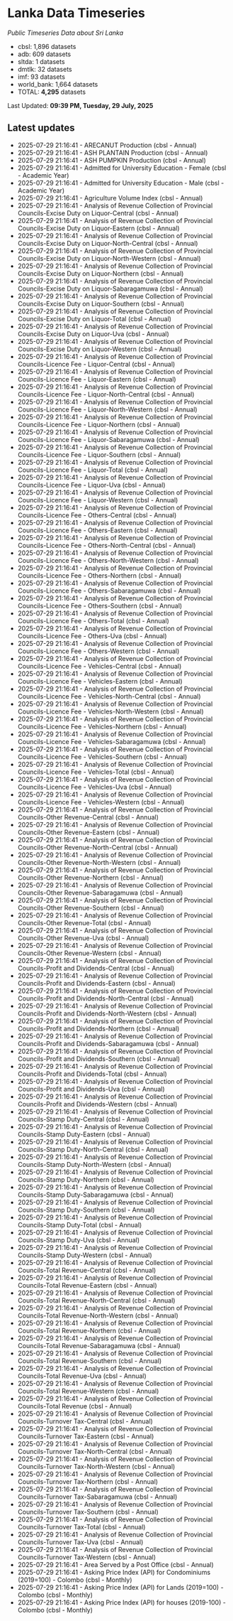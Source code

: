 # Lanka Data Timeseries
*Public Timeseries Data about Sri Lanka*

* cbsl: 1,896 datasets
* adb: 609 datasets
* sltda: 1 datasets
* dmtlk: 32 datasets
* imf: 93 datasets
* world_bank: 1,664 datasets
* TOTAL: **4,295** datasets

Last Updated: **09:39 PM, Tuesday, 29 July, 2025**

## Latest updates

* 2025-07-29 21:16:41 - ARECANUT Production (cbsl - Annual)
* 2025-07-29 21:16:41 - ASH PLANTAIN Production (cbsl - Annual)
* 2025-07-29 21:16:41 - ASH PUMPKIN Production (cbsl - Annual)
* 2025-07-29 21:16:41 - Admitted for University Education - Female (cbsl - Academic Year)
* 2025-07-29 21:16:41 - Admitted for University Education - Male (cbsl - Academic Year)
* 2025-07-29 21:16:41 - Agriculture Volume Index (cbsl - Annual)
* 2025-07-29 21:16:41 - Analysis of Revenue Collection of Provincial Councils-Excise Duty on Liquor-Central (cbsl - Annual)
* 2025-07-29 21:16:41 - Analysis of Revenue Collection of Provincial Councils-Excise Duty on Liquor-Eastern (cbsl - Annual)
* 2025-07-29 21:16:41 - Analysis of Revenue Collection of Provincial Councils-Excise Duty on Liquor-North-Central (cbsl - Annual)
* 2025-07-29 21:16:41 - Analysis of Revenue Collection of Provincial Councils-Excise Duty on Liquor-North-Western (cbsl - Annual)
* 2025-07-29 21:16:41 - Analysis of Revenue Collection of Provincial Councils-Excise Duty on Liquor-Northern (cbsl - Annual)
* 2025-07-29 21:16:41 - Analysis of Revenue Collection of Provincial Councils-Excise Duty on Liquor-Sabaragamuwa (cbsl - Annual)
* 2025-07-29 21:16:41 - Analysis of Revenue Collection of Provincial Councils-Excise Duty on Liquor-Southern (cbsl - Annual)
* 2025-07-29 21:16:41 - Analysis of Revenue Collection of Provincial Councils-Excise Duty on Liquor-Total (cbsl - Annual)
* 2025-07-29 21:16:41 - Analysis of Revenue Collection of Provincial Councils-Excise Duty on Liquor-Uva (cbsl - Annual)
* 2025-07-29 21:16:41 - Analysis of Revenue Collection of Provincial Councils-Excise Duty on Liquor-Western (cbsl - Annual)
* 2025-07-29 21:16:41 - Analysis of Revenue Collection of Provincial Councils-Licence Fee - Liquor-Central (cbsl - Annual)
* 2025-07-29 21:16:41 - Analysis of Revenue Collection of Provincial Councils-Licence Fee - Liquor-Eastern (cbsl - Annual)
* 2025-07-29 21:16:41 - Analysis of Revenue Collection of Provincial Councils-Licence Fee - Liquor-North-Central (cbsl - Annual)
* 2025-07-29 21:16:41 - Analysis of Revenue Collection of Provincial Councils-Licence Fee - Liquor-North-Western (cbsl - Annual)
* 2025-07-29 21:16:41 - Analysis of Revenue Collection of Provincial Councils-Licence Fee - Liquor-Northern (cbsl - Annual)
* 2025-07-29 21:16:41 - Analysis of Revenue Collection of Provincial Councils-Licence Fee - Liquor-Sabaragamuwa (cbsl - Annual)
* 2025-07-29 21:16:41 - Analysis of Revenue Collection of Provincial Councils-Licence Fee - Liquor-Southern (cbsl - Annual)
* 2025-07-29 21:16:41 - Analysis of Revenue Collection of Provincial Councils-Licence Fee - Liquor-Total (cbsl - Annual)
* 2025-07-29 21:16:41 - Analysis of Revenue Collection of Provincial Councils-Licence Fee - Liquor-Uva (cbsl - Annual)
* 2025-07-29 21:16:41 - Analysis of Revenue Collection of Provincial Councils-Licence Fee - Liquor-Western (cbsl - Annual)
* 2025-07-29 21:16:41 - Analysis of Revenue Collection of Provincial Councils-Licence Fee - Others-Central (cbsl - Annual)
* 2025-07-29 21:16:41 - Analysis of Revenue Collection of Provincial Councils-Licence Fee - Others-Eastern (cbsl - Annual)
* 2025-07-29 21:16:41 - Analysis of Revenue Collection of Provincial Councils-Licence Fee - Others-North-Central (cbsl - Annual)
* 2025-07-29 21:16:41 - Analysis of Revenue Collection of Provincial Councils-Licence Fee - Others-North-Western (cbsl - Annual)
* 2025-07-29 21:16:41 - Analysis of Revenue Collection of Provincial Councils-Licence Fee - Others-Northern (cbsl - Annual)
* 2025-07-29 21:16:41 - Analysis of Revenue Collection of Provincial Councils-Licence Fee - Others-Sabaragamuwa (cbsl - Annual)
* 2025-07-29 21:16:41 - Analysis of Revenue Collection of Provincial Councils-Licence Fee - Others-Southern (cbsl - Annual)
* 2025-07-29 21:16:41 - Analysis of Revenue Collection of Provincial Councils-Licence Fee - Others-Total (cbsl - Annual)
* 2025-07-29 21:16:41 - Analysis of Revenue Collection of Provincial Councils-Licence Fee - Others-Uva (cbsl - Annual)
* 2025-07-29 21:16:41 - Analysis of Revenue Collection of Provincial Councils-Licence Fee - Others-Western (cbsl - Annual)
* 2025-07-29 21:16:41 - Analysis of Revenue Collection of Provincial Councils-Licence Fee - Vehicles-Central (cbsl - Annual)
* 2025-07-29 21:16:41 - Analysis of Revenue Collection of Provincial Councils-Licence Fee - Vehicles-Eastern (cbsl - Annual)
* 2025-07-29 21:16:41 - Analysis of Revenue Collection of Provincial Councils-Licence Fee - Vehicles-North-Central (cbsl - Annual)
* 2025-07-29 21:16:41 - Analysis of Revenue Collection of Provincial Councils-Licence Fee - Vehicles-North-Western (cbsl - Annual)
* 2025-07-29 21:16:41 - Analysis of Revenue Collection of Provincial Councils-Licence Fee - Vehicles-Northern (cbsl - Annual)
* 2025-07-29 21:16:41 - Analysis of Revenue Collection of Provincial Councils-Licence Fee - Vehicles-Sabaragamuwa (cbsl - Annual)
* 2025-07-29 21:16:41 - Analysis of Revenue Collection of Provincial Councils-Licence Fee - Vehicles-Southern (cbsl - Annual)
* 2025-07-29 21:16:41 - Analysis of Revenue Collection of Provincial Councils-Licence Fee - Vehicles-Total (cbsl - Annual)
* 2025-07-29 21:16:41 - Analysis of Revenue Collection of Provincial Councils-Licence Fee - Vehicles-Uva (cbsl - Annual)
* 2025-07-29 21:16:41 - Analysis of Revenue Collection of Provincial Councils-Licence Fee - Vehicles-Western (cbsl - Annual)
* 2025-07-29 21:16:41 - Analysis of Revenue Collection of Provincial Councils-Other Revenue-Central (cbsl - Annual)
* 2025-07-29 21:16:41 - Analysis of Revenue Collection of Provincial Councils-Other Revenue-Eastern (cbsl - Annual)
* 2025-07-29 21:16:41 - Analysis of Revenue Collection of Provincial Councils-Other Revenue-North-Central (cbsl - Annual)
* 2025-07-29 21:16:41 - Analysis of Revenue Collection of Provincial Councils-Other Revenue-North-Western (cbsl - Annual)
* 2025-07-29 21:16:41 - Analysis of Revenue Collection of Provincial Councils-Other Revenue-Northern (cbsl - Annual)
* 2025-07-29 21:16:41 - Analysis of Revenue Collection of Provincial Councils-Other Revenue-Sabaragamuwa (cbsl - Annual)
* 2025-07-29 21:16:41 - Analysis of Revenue Collection of Provincial Councils-Other Revenue-Southern (cbsl - Annual)
* 2025-07-29 21:16:41 - Analysis of Revenue Collection of Provincial Councils-Other Revenue-Total (cbsl - Annual)
* 2025-07-29 21:16:41 - Analysis of Revenue Collection of Provincial Councils-Other Revenue-Uva (cbsl - Annual)
* 2025-07-29 21:16:41 - Analysis of Revenue Collection of Provincial Councils-Other Revenue-Western (cbsl - Annual)
* 2025-07-29 21:16:41 - Analysis of Revenue Collection of Provincial Councils-Profit and Dividends-Central (cbsl - Annual)
* 2025-07-29 21:16:41 - Analysis of Revenue Collection of Provincial Councils-Profit and Dividends-Eastern (cbsl - Annual)
* 2025-07-29 21:16:41 - Analysis of Revenue Collection of Provincial Councils-Profit and Dividends-North-Central (cbsl - Annual)
* 2025-07-29 21:16:41 - Analysis of Revenue Collection of Provincial Councils-Profit and Dividends-North-Western (cbsl - Annual)
* 2025-07-29 21:16:41 - Analysis of Revenue Collection of Provincial Councils-Profit and Dividends-Northern (cbsl - Annual)
* 2025-07-29 21:16:41 - Analysis of Revenue Collection of Provincial Councils-Profit and Dividends-Sabaragamuwa (cbsl - Annual)
* 2025-07-29 21:16:41 - Analysis of Revenue Collection of Provincial Councils-Profit and Dividends-Southern (cbsl - Annual)
* 2025-07-29 21:16:41 - Analysis of Revenue Collection of Provincial Councils-Profit and Dividends-Total (cbsl - Annual)
* 2025-07-29 21:16:41 - Analysis of Revenue Collection of Provincial Councils-Profit and Dividends-Uva (cbsl - Annual)
* 2025-07-29 21:16:41 - Analysis of Revenue Collection of Provincial Councils-Profit and Dividends-Western (cbsl - Annual)
* 2025-07-29 21:16:41 - Analysis of Revenue Collection of Provincial Councils-Stamp Duty-Central (cbsl - Annual)
* 2025-07-29 21:16:41 - Analysis of Revenue Collection of Provincial Councils-Stamp Duty-Eastern (cbsl - Annual)
* 2025-07-29 21:16:41 - Analysis of Revenue Collection of Provincial Councils-Stamp Duty-North-Central (cbsl - Annual)
* 2025-07-29 21:16:41 - Analysis of Revenue Collection of Provincial Councils-Stamp Duty-North-Western (cbsl - Annual)
* 2025-07-29 21:16:41 - Analysis of Revenue Collection of Provincial Councils-Stamp Duty-Northern (cbsl - Annual)
* 2025-07-29 21:16:41 - Analysis of Revenue Collection of Provincial Councils-Stamp Duty-Sabaragamuwa (cbsl - Annual)
* 2025-07-29 21:16:41 - Analysis of Revenue Collection of Provincial Councils-Stamp Duty-Southern (cbsl - Annual)
* 2025-07-29 21:16:41 - Analysis of Revenue Collection of Provincial Councils-Stamp Duty-Total (cbsl - Annual)
* 2025-07-29 21:16:41 - Analysis of Revenue Collection of Provincial Councils-Stamp Duty-Uva (cbsl - Annual)
* 2025-07-29 21:16:41 - Analysis of Revenue Collection of Provincial Councils-Stamp Duty-Western (cbsl - Annual)
* 2025-07-29 21:16:41 - Analysis of Revenue Collection of Provincial Councils-Total Revenue-Central (cbsl - Annual)
* 2025-07-29 21:16:41 - Analysis of Revenue Collection of Provincial Councils-Total Revenue-Eastern (cbsl - Annual)
* 2025-07-29 21:16:41 - Analysis of Revenue Collection of Provincial Councils-Total Revenue-North-Central (cbsl - Annual)
* 2025-07-29 21:16:41 - Analysis of Revenue Collection of Provincial Councils-Total Revenue-North-Western (cbsl - Annual)
* 2025-07-29 21:16:41 - Analysis of Revenue Collection of Provincial Councils-Total Revenue-Northern (cbsl - Annual)
* 2025-07-29 21:16:41 - Analysis of Revenue Collection of Provincial Councils-Total Revenue-Sabaragamuwa (cbsl - Annual)
* 2025-07-29 21:16:41 - Analysis of Revenue Collection of Provincial Councils-Total Revenue-Southern (cbsl - Annual)
* 2025-07-29 21:16:41 - Analysis of Revenue Collection of Provincial Councils-Total Revenue-Uva (cbsl - Annual)
* 2025-07-29 21:16:41 - Analysis of Revenue Collection of Provincial Councils-Total Revenue-Western (cbsl - Annual)
* 2025-07-29 21:16:41 - Analysis of Revenue Collection of Provincial Councils-Total Revenue (cbsl - Annual)
* 2025-07-29 21:16:41 - Analysis of Revenue Collection of Provincial Councils-Turnover Tax-Central (cbsl - Annual)
* 2025-07-29 21:16:41 - Analysis of Revenue Collection of Provincial Councils-Turnover Tax-Eastern (cbsl - Annual)
* 2025-07-29 21:16:41 - Analysis of Revenue Collection of Provincial Councils-Turnover Tax-North-Central (cbsl - Annual)
* 2025-07-29 21:16:41 - Analysis of Revenue Collection of Provincial Councils-Turnover Tax-North-Western (cbsl - Annual)
* 2025-07-29 21:16:41 - Analysis of Revenue Collection of Provincial Councils-Turnover Tax-Northern (cbsl - Annual)
* 2025-07-29 21:16:41 - Analysis of Revenue Collection of Provincial Councils-Turnover Tax-Sabaragamuwa (cbsl - Annual)
* 2025-07-29 21:16:41 - Analysis of Revenue Collection of Provincial Councils-Turnover Tax-Southern (cbsl - Annual)
* 2025-07-29 21:16:41 - Analysis of Revenue Collection of Provincial Councils-Turnover Tax-Total (cbsl - Annual)
* 2025-07-29 21:16:41 - Analysis of Revenue Collection of Provincial Councils-Turnover Tax-Uva (cbsl - Annual)
* 2025-07-29 21:16:41 - Analysis of Revenue Collection of Provincial Councils-Turnover Tax-Western (cbsl - Annual)
* 2025-07-29 21:16:41 - Area Served by a Post Office (cbsl - Annual)
* 2025-07-29 21:16:41 - Asking Price Index (API) for Condominiums (2019=100) - Colombo (cbsl - Monthly)
* 2025-07-29 21:16:41 - Asking Price Index (API) for Lands (2019=100) - Colombo (cbsl - Monthly)
* 2025-07-29 21:16:41 - Asking Price Index (API) for houses (2019-100) - Colombo (cbsl - Monthly)